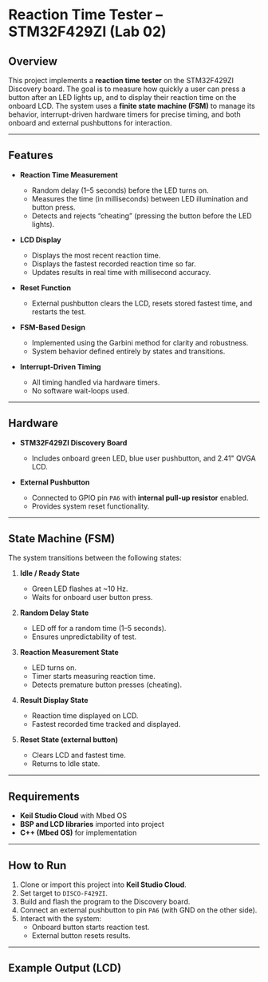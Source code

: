 # Reaction Time Tester – STM32F429ZI (Lab 02)

## Overview
This project implements a **reaction time tester** on the STM32F429ZI Discovery board. The goal is to measure how quickly a user can press a button after an LED lights up, and to display their reaction time on the onboard LCD. The system uses a **finite state machine (FSM)** to manage its behavior, interrupt-driven hardware timers for precise timing, and both onboard and external pushbuttons for interaction.  

---

## Features
- **Reaction Time Measurement**  
  - Random delay (1–5 seconds) before the LED turns on.  
  - Measures the time (in milliseconds) between LED illumination and button press.  
  - Detects and rejects “cheating” (pressing the button before the LED lights).  

- **LCD Display**  
  - Displays the most recent reaction time.  
  - Displays the fastest recorded reaction time so far.  
  - Updates results in real time with millisecond accuracy.  

- **Reset Function**  
  - External pushbutton clears the LCD, resets stored fastest time, and restarts the test.  

- **FSM-Based Design**  
  - Implemented using the Garbini method for clarity and robustness.  
  - System behavior defined entirely by states and transitions.  

- **Interrupt-Driven Timing**  
  - All timing handled via hardware timers.  
  - No software wait-loops used.  

---

## Hardware
- **STM32F429ZI Discovery Board**  
  - Includes onboard green LED, blue user pushbutton, and 2.41" QVGA LCD.  

- **External Pushbutton**  
  - Connected to GPIO pin `PA6` with **internal pull-up resistor** enabled.  
  - Provides system reset functionality.  

---

## State Machine (FSM)
The system transitions between the following states:

1. **Idle / Ready State**  
   - Green LED flashes at ~10 Hz.  
   - Waits for onboard user button press.  

2. **Random Delay State**  
   - LED off for a random time (1–5 seconds).  
   - Ensures unpredictability of test.  

3. **Reaction Measurement State**  
   - LED turns on.  
   - Timer starts measuring reaction time.  
   - Detects premature button presses (cheating).  

4. **Result Display State**  
   - Reaction time displayed on LCD.  
   - Fastest recorded time tracked and displayed.  

5. **Reset State (external button)**  
   - Clears LCD and fastest time.  
   - Returns to Idle state.  

---

## Requirements
- **Keil Studio Cloud** with Mbed OS  
- **BSP and LCD libraries** imported into project  
- **C++ (Mbed OS)** for implementation  

---

## How to Run
1. Clone or import this project into **Keil Studio Cloud**.  
2. Set target to `DISCO-F429ZI`.  
3. Build and flash the program to the Discovery board.  
4. Connect an external pushbutton to pin `PA6` (with GND on the other side).  
5. Interact with the system:  
   - Onboard button starts reaction test.  
   - External button resets results.  

---

## Example Output (LCD)
